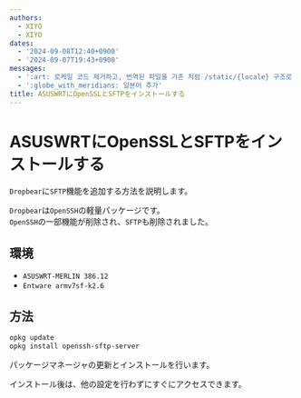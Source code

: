 ```yaml
---
authors:
  - XIYO
  - XIYO
dates:
  - '2024-09-08T12:40+0900'
  - '2024-09-07T19:43+0900'
messages:
  - ':art: 로케일 코드 제거하고, 번역된 파일을 기존 처럼 /static/{locale} 구조로 저장'
  - ':globe_with_meridians: 일본어 추가'
title: ASUSWRTにOpenSSLとSFTPをインストールする
---
```

# ASUSWRTにOpenSSLとSFTPをインストールする

`Dropbear`に`SFTP`機能を追加する方法を説明します。

`Dropbear`は`OpenSSH`の軽量パッケージです。\
`OpenSSH`の一部機能が削除され、`SFTP`も削除されました。

## 環境

- `ASUSWRT-MERLIN 386.12`
- `Entware armv7sf-k2.6`

## 方法

```bash
opkg update
opkg install openssh-sftp-server
```

パッケージマネージャの更新とインストールを行います。

インストール後は、他の設定を行わずにすぐにアクセスできます。

